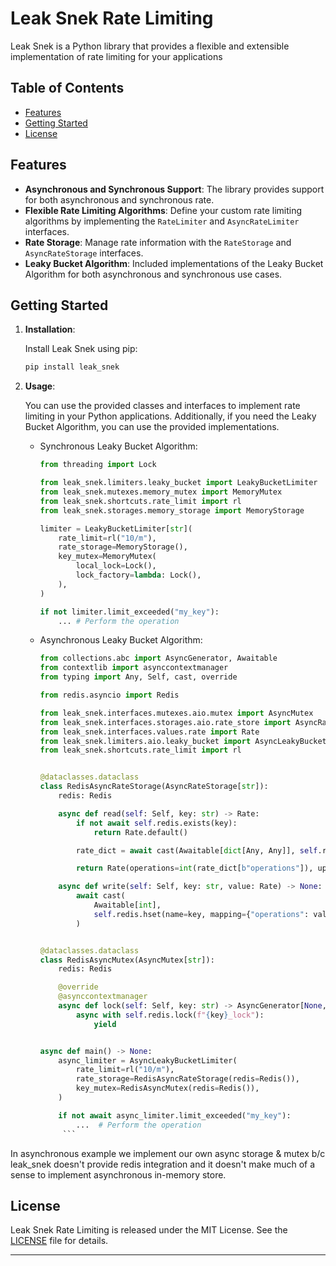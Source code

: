# Leak Snek Rate Limiting

Leak Snek is a Python library that provides a flexible and extensible implementation of rate limiting for your applications

## Table of Contents

- [Features](#features)
- [Getting Started](#getting-started)
- [License](#license)

## Features

- **Asynchronous and Synchronous Support**: The library provides support for both asynchronous and synchronous rate.
- **Flexible Rate Limiting Algorithms**: Define your custom rate limiting algorithms by implementing the `RateLimiter` and `AsyncRateLimiter` interfaces.
- **Rate Storage**: Manage rate information with the `RateStorage` and `AsyncRateStorage` interfaces.
- **Leaky Bucket Algorithm**: Included implementations of the Leaky Bucket Algorithm for both asynchronous and synchronous use cases.

## Getting Started

1. **Installation**:

   Install Leak Snek using pip:

   ```bash
   pip install leak_snek
   ```

2. **Usage**:

   You can use the provided classes and interfaces to implement rate limiting in your Python applications. Additionally, if you need the Leaky Bucket Algorithm, you can use the provided implementations.

   - Synchronous Leaky Bucket Algorithm:

     ```python
     from threading import Lock

     from leak_snek.limiters.leaky_bucket import LeakyBucketLimiter
     from leak_snek.mutexes.memory_mutex import MemoryMutex
     from leak_snek.shortcuts.rate_limit import rl
     from leak_snek.storages.memory_storage import MemoryStorage

     limiter = LeakyBucketLimiter[str](
         rate_limit=rl("10/m"),
         rate_storage=MemoryStorage(),
         key_mutex=MemoryMutex(
             local_lock=Lock(),
             lock_factory=lambda: Lock(),
         ),
     )

     if not limiter.limit_exceeded("my_key"):
         ... # Perform the operation
     ```

   - Asynchronous Leaky Bucket Algorithm:

     ```python
     from collections.abc import AsyncGenerator, Awaitable
     from contextlib import asynccontextmanager
     from typing import Any, Self, cast, override

     from redis.asyncio import Redis

     from leak_snek.interfaces.mutexes.aio.mutex import AsyncMutex
     from leak_snek.interfaces.storages.aio.rate_store import AsyncRateStorage
     from leak_snek.interfaces.values.rate import Rate
     from leak_snek.limiters.aio.leaky_bucket import AsyncLeakyBucketLimiter
     from leak_snek.shortcuts.rate_limit import rl


     @dataclasses.dataclass
     class RedisAsyncRateStorage(AsyncRateStorage[str]):
         redis: Redis

         async def read(self: Self, key: str) -> Rate:
             if not await self.redis.exists(key):
                 return Rate.default()

             rate_dict = await cast(Awaitable[dict[Any, Any]], self.redis.hgetall(name=key))

             return Rate(operations=int(rate_dict[b"operations"]), updated_at=float(rate_dict[b"updated_at"]))

         async def write(self: Self, key: str, value: Rate) -> None:
             await cast(
                 Awaitable[int],
                 self.redis.hset(name=key, mapping={"operations": value.operations, "updated_at": value.updated_at}),
             )


     @dataclasses.dataclass
     class RedisAsyncMutex(AsyncMutex[str]):
         redis: Redis

         @override
         @asynccontextmanager
         async def lock(self: Self, key: str) -> AsyncGenerator[None, None]:
             async with self.redis.lock(f"{key}_lock"):
                 yield


     async def main() -> None:
         async_limiter = AsyncLeakyBucketLimiter(
             rate_limit=rl("10/m"),
             rate_storage=RedisAsyncRateStorage(redis=Redis()),
             key_mutex=RedisAsyncMutex(redis=Redis()),
         )

         if not await async_limiter.limit_exceeded("my_key"):
             ...  # Perform the operation
          ```

In asynchronous example we implement our own async storage & mutex b/c leak_snek doesn't provide redis integration and it doesn't make much of a sense to implement asynchronous in-memory store.

## License

Leak Snek Rate Limiting is released under the MIT License. See the [LICENSE](LICENSE) file for details.

---
